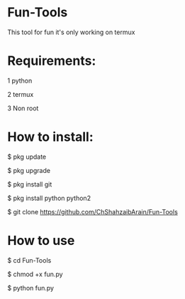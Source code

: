 # Fun-Tools
This tool for fun it's only working on termux 

# Requirements:

1 python

2 termux

3 Non root

# How to install:

$ pkg update

$ pkg upgrade

$ pkg install git

$ pkg install python python2

$ git clone https://github.com/ChShahzaibArain/Fun-Tools

# How to use

$ cd Fun-Tools

$ chmod +x fun.py

$ python fun.py

